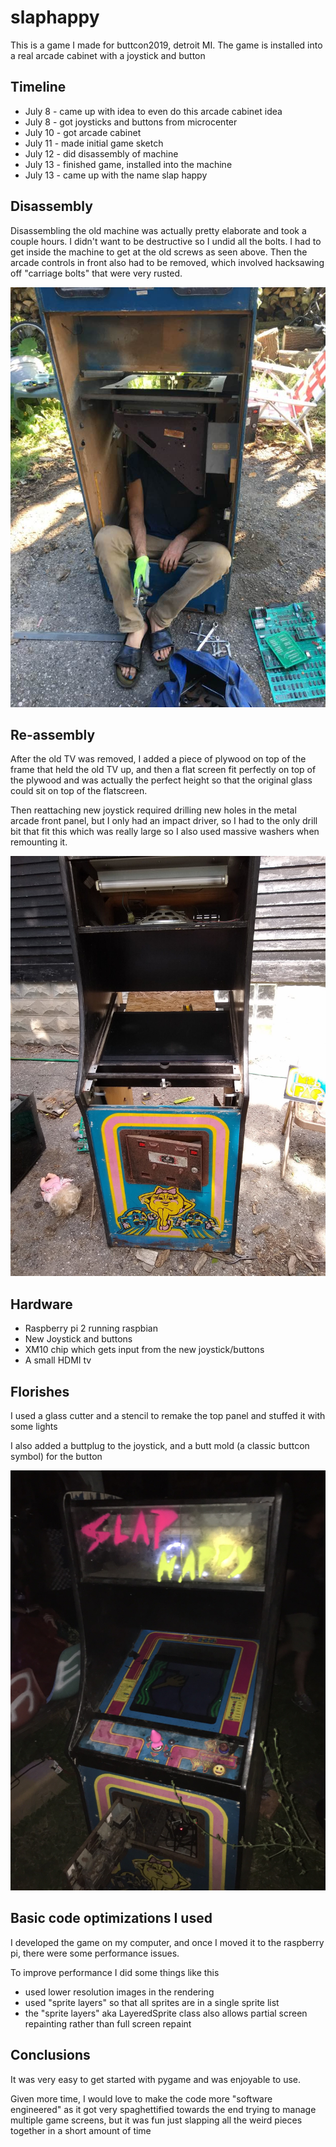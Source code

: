 # slaphappy

This is a game I made for buttcon2019, detroit MI. The game is installed into a real arcade cabinet with a joystick and button



## Timeline


* July 8 - came up with idea to even do this arcade cabinet idea
* July 8 - got joysticks and buttons from microcenter
* July 10 - got arcade cabinet
* July 11 - made initial game sketch
* July 12 - did disassembly of machine
* July 13 - finished game, installed into the machine
* July 13 - came up with the name slap happy

## Disassembly

Disassembling the old machine was actually pretty elaborate and took a couple hours. I didn't want to be destructive so I undid all the bolts. I had to get inside the machine to get at the old screws as seen above. Then the arcade controls in front also had to be removed, which involved hacksawing off "carriage bolts" that were very rusted.

![](pics/1.jpg)

## Re-assembly

After the old TV was removed, I added a piece of plywood on top of the frame that held the old TV up, and then a flat screen fit perfectly on top of the plywood and was actually the perfect height so that the original glass could sit on top of the flatscreen.

Then reattaching new joystick required drilling new holes in the metal arcade front panel, but I only had an impact driver, so I had to the only drill bit that fit this which was really large so I also used massive washers when remounting it.

![](pics/2.jpg)


## Hardware

* Raspberry pi 2 running raspbian
* New Joystick and buttons
* XM10 chip which gets input from the new joystick/buttons
* A small HDMI tv

## Florishes

I used a glass cutter and a stencil to remake the top panel and stuffed it with some lights

I also added a buttplug to the joystick,  and a butt mold (a classic buttcon symbol) for the button

![](pics/3.jpg)

## Basic code optimizations I used

I developed the game on my computer, and once I moved it to the raspberry pi, there were some performance issues.

To improve performance I did some things like this

* used lower resolution images in the rendering
* used "sprite layers" so that all sprites are in a single sprite list
* the "sprite layers" aka LayeredSprite class also allows partial screen repainting rather than full screen repaint

## Conclusions

It was very easy to get started with pygame and was enjoyable to use.

Given more time, I would love to make the code more "software engineered" as it got very spaghettified towards the end trying to manage multiple game screens, but it was fun just slapping all the weird pieces together in a short amount of time

